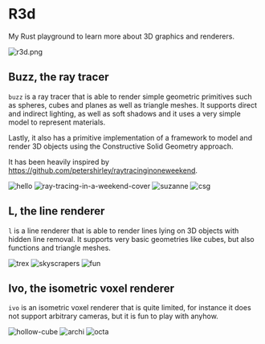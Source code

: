 # R3d

My Rust playground to learn more about 3D graphics and renderers.

![r3d.png](images/r3d.png)

## Buzz, the ray tracer

`buzz` is a ray tracer that is able to render simple geometric primitives such
as spheres, cubes and planes as well as triangle meshes. It supports direct and
indirect lighting, as well as soft shadows and it uses a very simple model to
represent materials.

Lastly, it also has a primitive implementation of a framework to model and
render 3D objects using the Constructive Solid Geometry approach.

It has been heavily inspired by
https://github.com/petershirley/raytracinginoneweekend.

![hello](images/buzz/hello.png)
![ray-tracing-in-a-weekend-cover](images/buzz/ray-tracing-in-a-weekend-cover.png)
![suzanne](images/buzz/suzanne.png)
![csg](images/buzz/csg.png)

## L, the line renderer

`l` is a line renderer that is able to render lines lying on 3D objects with
hidden line removal. It supports very basic geometries like cubes, but also
functions and triangle meshes.

![trex](images/l/trex.png)
![skyscrapers](images/l/skyscrapers.png)
![fun](images/l/fun.png)

## Ivo, the isometric voxel renderer

`ivo` is an isometric voxel renderer that is quite limited, for instance it does
not support arbitrary cameras, but it is fun to play with anyhow.

![hollow-cube](images/ivo/hollow_cube.png)
![archi](images/ivo/archi.png)
![octa](images/ivo/octa.png)
